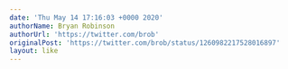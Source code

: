 ```yaml
---
date: 'Thu May 14 17:16:03 +0000 2020'
authorName: Bryan Robinson
authorUrl: 'https://twitter.com/brob'
originalPost: 'https://twitter.com/brob/status/1260982217528016897'
layout: like
---
```

